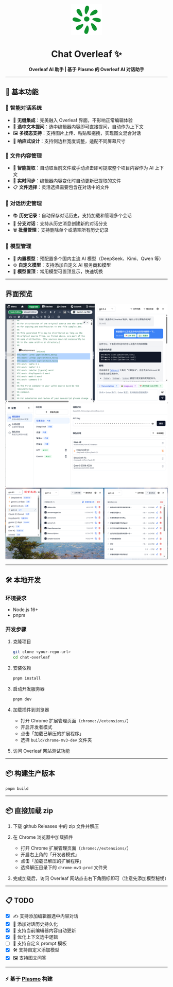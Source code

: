<p align="center">
  <img src="./assets/icon.png" alt="Chat Overleaf Logo" width="96" />
</p>

<h1 align="center">Chat Overleaf ✨</h1>

<p align="center"><b>Overleaf AI 助手 | 基于 Plasmo 的 Overleaf AI 对话助手</b></p>

---

## 🚀 基本功能

### 💬 智能对话系统
- 👥 <b>无缝集成</b>：完美融入 Overleaf 界面，不影响正常编辑体验
- 📝 <b>选中文本提问</b>：选中编辑器内容即可直接提问，自动作为上下文
- 🖼️ <b>多模态支持</b>：支持图片上传、粘贴和拖拽，实现图文混合对话
- 📱 <b>响应式设计</b>：支持侧边栏宽度调整，适配不同屏幕尺寸

### 📁 文件内容管理
- 📄 <b>智能提取</b>：自动取当前文件或手动点击即可提取整个项目内容作为 AI 上下文
- 🔄 <b>实时同步</b>：编辑器内容变化时自动更新已提取的文件
- 📋 <b>文件选择</b>：灵活选择需要包含在对话中的文件

### 💾 对话历史管理
- 📚 <b>历史记录</b>：自动保存对话历史，支持加载和管理多个会话
- 🌿 <b>分支对话</b>：支持从历史消息创建新的对话分支
- 🗑️ <b>批量管理</b>：支持删除单个或清空所有历史记录

### 🧠 模型管理
- 🔧 <b>内置模型</b>：预配置多个国内主流 AI 模型（DeepSeek、Kimi、Qwen 等）
- ⚙️ <b>自定义模型</b>：支持添加自定义 AI 服务商和模型
- 📌 <b>模型置顶</b>：常用模型可置顶显示，快速切换

---

##  界面预览

![Chat Overleaf](./assets/img/example.png)
![Settings](./assets/img/setting.png)
![Several](./assets/img/several.png)


---

## 🛠️ 本地开发

### 环境要求
- Node.js 16+
- pnpm

### 开发步骤

1. 克隆项目

   ```bash
   git clone <your-repo-url>
   cd chat-overleaf
   ```

2. 安装依赖

   ```bash
   pnpm install
   ```

3. 启动开发服务器

   ```bash
   pnpm dev
   ```

4. 加载插件到浏览器
   - 打开 Chrome 扩展管理页面（`chrome://extensions/`）
   - 开启开发者模式
   - 点击「加载已解压的扩展程序」
   - 选择 `build/chrome-mv3-dev` 文件夹

5. 访问 Overleaf 网站测试功能

---

## 📦 构建生产版本

```bash
pnpm build
```

---

## 📦 直接加载 zip

1. 下载 github Releases 中的 zip 文件并解压

2. 在 Chrome 浏览器中加载插件
   - 打开 Chrome 扩展管理页面（`chrome://extensions/`）
   - 开启右上角的「开发者模式」
   - 点击「加载已解压的扩展程序」
   - 选择解压目录下的 `chrome-mv3-prod` 文件夹

3. 完成加载后，访问 Overleaf 网站点击右下角图标即可（注意先添加模型秘钥）

---

## 📋 TODO

- [x] ✍️ 支持添加编辑器选中内容对话
- [x] 💾 添加对话历史持久化
- [x] 🔄 支持当前编辑器内容自动更新
- [x] 🧩 优化上下文选中逻辑
- [ ] 📝 支持自定义 prompt 模板
- [x] 🛠️ 支持自定义添加模型
- [x] 🖼️ 支持图文问答

---

### ⚡️ 基于 [Plasmo](https://github.com/PlasmoHQ/plasmo) 构建



